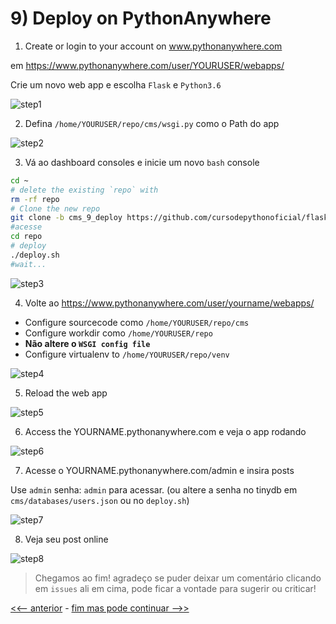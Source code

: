 # 9) Deploy on PythonAnywhere


1) Create or login to your account on www.pythonanywhere.com

em https://www.pythonanywhere.com/user/YOURUSER/webapps/

Crie um novo web app e escolha `Flask` e `Python3.6`

![step1](https://user-images.githubusercontent.com/458654/31103187-13112aba-a7ac-11e7-9a59-503bdac3db58.png)


2) Defina `/home/YOURUSER/repo/cms/wsgi.py` como o Path do app

![step2](https://user-images.githubusercontent.com/458654/31103186-1310d538-a7ac-11e7-80e2-6ca0451b7b8c.png)

3) Vá ao dashboard consoles e inicie um novo `bash` console

```bash
cd ~
# delete the existing `repo` with 
rm -rf repo
# Clone the new repo
git clone -b cms_9_deploy https://github.com/cursodepythonoficial/flask_tutorial_pybr13.git repo
#acesse
cd repo
# deploy
./deploy.sh
#wait...
```
![step3](https://user-images.githubusercontent.com/458654/31103181-12f5dbf2-a7ac-11e7-95e4-f58aaaf01c15.png)


4) Volte ao https://www.pythonanywhere.com/user/yourname/webapps/

- Configure sourcecode como `/home/YOURUSER/repo/cms`
- Configure workdir como `/home/YOURUSER/repo`
- **Não altere o  `WSGI config file`**
- Configure virtualenv to `/home/YOURUSER/repo/venv`

![step4](https://user-images.githubusercontent.com/458654/31103184-12f9f48a-a7ac-11e7-94e3-eec2b87799ca.png)

5) Reload the web app

![step5](https://user-images.githubusercontent.com/458654/31103183-12f91c90-a7ac-11e7-9e91-00a84fb431ae.png)


6) Access the YOURNAME.pythonanywhere.com e veja o app rodando

![step6](https://user-images.githubusercontent.com/458654/31103185-130463d4-a7ac-11e7-8bcc-8bd6b8ff0b5e.png)

7) Acesse o YOURNAME.pythonanywhere.com/admin e insira posts

Use `admin` senha: `admin` para acessar. (ou altere a senha no tinydb em `cms/databases/users.json` ou no `deploy.sh`)

![step7](https://user-images.githubusercontent.com/458654/31103182-12f7c28c-a7ac-11e7-9cfe-f5aa0f5e94d6.png)

8) Veja seu post online

![step8](https://user-images.githubusercontent.com/458654/31103180-12f59584-a7ac-11e7-9847-878eb599e65b.png)



> Chegamos ao fim! agradeço se puder deixar um comentário clicando em `issues` ali em cima, pode ficar a vontade para sugerir ou criticar!

[<<-- anterior](../../../tree/cms_8_test/cms)  -  [fim mas pode continuar -->>](http://FLASK.wtf)




